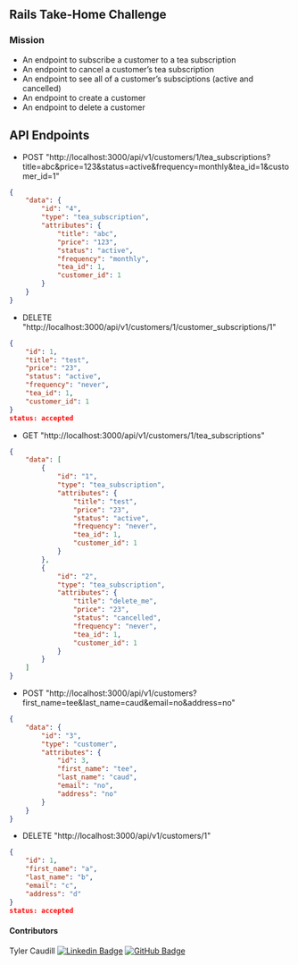 ## Rails Take-Home Challenge

### Mission
* An endpoint to subscribe a customer to a tea subscription
* An endpoint to cancel a customer’s tea subscription
* An endpoint to see all of a customer’s subsciptions (active and cancelled)
* An endpoint to create a customer
* An endpoint to delete a customer

## API Endpoints

* POST "http://localhost:3000/api/v1/customers/1/tea_subscriptions?title=abc&price=123&status=active&frequency=monthly&tea_id=1&customer_id=1"

```JSON
{
    "data": {
        "id": "4",
        "type": "tea_subscription",
        "attributes": {
            "title": "abc",
            "price": "123",
            "status": "active",
            "frequency": "monthly",
            "tea_id": 1,
            "customer_id": 1
        }
    }
}
```

* DELETE "http://localhost:3000/api/v1/customers/1/customer_subscriptions/1"

```JSON
{
    "id": 1,
    "title": "test",
    "price": "23",
    "status": "active",
    "frequency": "never",
    "tea_id": 1,
    "customer_id": 1
}
status: accepted
```

* GET "http://localhost:3000/api/v1/customers/1/tea_subscriptions"
```JSON
{
    "data": [
        {
            "id": "1",
            "type": "tea_subscription",
            "attributes": {
                "title": "test",
                "price": "23",
                "status": "active",
                "frequency": "never",
                "tea_id": 1,
                "customer_id": 1
            }
        },
        {
            "id": "2",
            "type": "tea_subscription",
            "attributes": {
                "title": "delete_me",
                "price": "23",
                "status": "cancelled",
                "frequency": "never",
                "tea_id": 1,
                "customer_id": 1
            }
        }
    ]
}
```

* POST "http://localhost:3000/api/v1/customers?first_name=tee&last_name=caud&email=no&address=no"
```JSON
{
    "data": {
        "id": "3",
        "type": "customer",
        "attributes": {
            "id": 3,
            "first_name": "tee",
            "last_name": "caud",
            "email": "no",
            "address": "no"
        }
    }
}
```

* DELETE "http://localhost:3000/api/v1/customers/1"
```JSON
{
    "id": 1,
    "first_name": "a",
    "last_name": "b",
    "email": "c",
    "address": "d"
}
status: accepted
```

#### Contributors
Tyler Caudill
[![Linkedin Badge](https://img.shields.io/badge/-LinkedIn-blue?style=flat&logo=Linkedin&logoColor=white)](https://www.linkedin.com/in/tyler-caudill-75885b240/)  [![GitHub Badge](https://img.shields.io/badge/GitHub-100000?style=for-the-badge&logo=github&logoColor=white)](https://github.com/TeeCaud)
